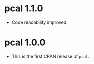 
# pcal 1.1.0

* Code readability improved.

# pcal 1.0.0

* This is the first CRAN release of `pcal`.
